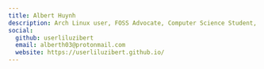 ```yaml
---
title: Albert Huynh
description: Arch Linux user, FOSS Advocate, Computer Science Student, Network Security Learner
social:
  github: userliluzibert
  email: alberth03@protonmail.com
  website: https://userliluzibert.github.io/
---
```


